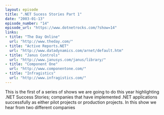 ```yaml
---
layout: episode
title: ".NET Sucess Stories Part 1"
date: "2003-01-13"
episode_number: "14"
episode_url: "https://www.dotnetrocks.com/?show=14"
links:
- title: "The Day Online"
  url: "http://www.theday.com/"
- title: "Active Reports.NET"
  url: "http://www.datadynamics.com/arnet/default.htm"
- title: "Janus Controls"
  url: "http://www.janusys.com/janus/library/"
- title: "Component One"
  url: "http://www.componentone.com/"
- title: "Infragistics"
  url: "http://www.infragistics.com/"
---
```


This is the first of a series of shows we are going to do this year highlighting .NET Success Stories; companies that have implemented .NET applications successfully as either pilot projects or production projects. In this show we hear from two different companies
